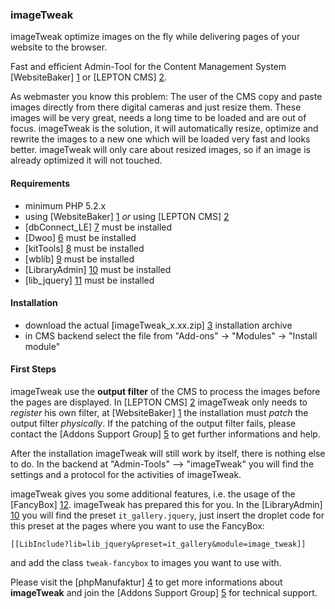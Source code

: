 ### imageTweak

imageTweak optimize images on the fly while delivering pages of your website to the browser.

Fast and efficient Admin-Tool for the Content Management System [WebsiteBaker] [1] or [LEPTON CMS] [2].

As webmaster you know this problem: The user of the CMS copy and paste images directly from there digital cameras and just resize them. These images will be very great, needs a long time to be loaded and are out of focus. imageTweak is the solution, it will automatically resize, optimize and rewrite the images to a new one which will be loaded very fast and looks better. imageTweak will only care about resized images, so if an image is already optimized it will not touched. 

#### Requirements

* minimum PHP 5.2.x
* using [WebsiteBaker] [1] _or_ using [LEPTON CMS] [2]
* [dbConnect_LE] [7] must be installed
* [Dwoo] [6] must be installed 
* [kitTools] [8] must be installed
* [wblib] [9] must be installed
* [LibraryAdmin] [10] must be installed
* [lib_jquery] [11] must be installed

#### Installation

* download the actual [imageTweak_x.xx.zip] [3] installation archive
* in CMS backend select the file from "Add-ons" -> "Modules" -> "Install module"

#### First Steps

imageTweak use the **output filter** of the CMS to process the images before the pages are displayed. In [LEPTON CMS] [2] imageTweak only needs to _register_ his own filter, at [WebsiteBaker] [1] the installation must _patch_ the output filter _physically_. If the patching of the output filter fails, please contact the [Addons Support Group] [5] to get further informations and help.

After the installation imageTweak will still work by itself, there is nothing else to do. In the backend at "Admin-Tools" --> "imageTweak" you will find the settings and a protocol for the activities of imageTweak.

imageTweak gives you some additional features, i.e. the usage of the [FancyBox] [12]. imageTweak has prepared this for you. In the [LibraryAdmin] [10] you will find the preset `it_gallery.jquery`, just insert the droplet code for this preset at the pages where you want to use the FancyBox:

    [[LibInclude?lib=lib_jquery&preset=it_gallery&module=image_tweak]] 

and add the class `tweak-fancybox` to images you want to use with. 

Please visit the [phpManufaktur] [4] to get more informations about **imageTweak** and join the [Addons Support Group] [5] for technical support.

[1]: http://websitebaker2.org "WebsiteBaker Content Management System"
[2]: http://lepton-cms.org "LEPTON CMS"
[3]: https://github.com/phpManufaktur/imageTweak/downloads
[4]: https://phpmanufaktur.de
[5]: https://phpmanufaktur.de/support
[6]: https://github.com/phpManufaktur/Dwoo/downloads
[7]: https://github.com/phpManufaktur/dbConnect_LE/downloads
[8]: https://github.com/phpManufaktur/kitTools/downloads
[9]: https://github.com/webbird/wblib/downloads
[10]: http://jquery.lepton-cms.org/modules/download_gallery/dlc.php?file=75&id=1318585713
[11]: http://jquery.lepton-cms.org/modules/download_gallery/dlc.php?file=76&id=1320743410
[12]: http://fancybox.net/
